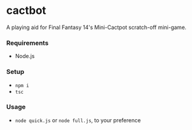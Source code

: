 # cactbot

A playing aid for Final Fantasy 14's Mini-Cactpot scratch-off mini-game.

### Requirements

- Node.js

### Setup

- `npm i`
- `tsc`

### Usage

- `node quick.js` or `node full.js`, to your preference
